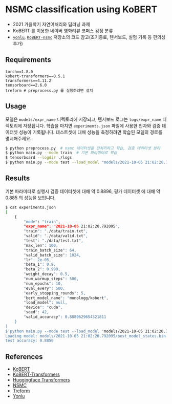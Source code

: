 # NSMC classification using KoBERT

- 2021 가을학기 자연어처리와 딥러닝 과제
- KoBERT 를 이용한 네이버 영화리뷰 코퍼스 감정 분류
- [`yonlu`](https://github.com/MinSong2/yonlu), [`KoBERT-nsmc`](https://github.com/monologg/KoBERT-nsmc) 저장소의 코드 참고(조기종료, 텐서보드, 실험 기록 등 편의성 추가)

## Requirements

```
torch==1.8.0 
kobert-transformers==0.5.1
transformers==4.11.2
tensorboard==2.6.0
treform # preprocess.py 를 실행하려면 설치
```

## Usage

모델은 `models/expr_name` 디렉토리에 저장되고, 텐서보드 로그는 `logs/expr_name` 디렉토리에 저장됩니다. 
학습을 마치면 `experiments.json` 파일에 사용한 인자와 검증 데이터셋 성능이 기록됩니다. 
테스트셋에 대해 성능을 측정하려면 학습된 모델의 경로를 명시해주세요.

```bash
$ python preprocess.py  # nsmc 데이터셋을 전처리하고 학습, 검증 데이터셋 분리 
$ python main.py --mode train  # 기본 파라미터로 학습
$ tensorboard --logdir ./logs
$ python main.py --mode test --load_model "models/2021-10-05 21:02:20.792095/best_model_states.bin"
``` 

## Results

기본 파라미터로 실행시 검증 데이터셋에 대해 약 0.8896, 평가 데이터셋 에 대해 약 0.885 의 성능을 보입니다. 

```bash
$ cat experiments.json
[
    {
        "mode": "train",
        "expr_name": "2021-10-05 21:02:20.792095",
        "train": "./data/train.txt",
        "valid": "./data/valid.txt",
        "test": "./data/test.txt",
        "max_len": 100,
        "train_batch_size": 64,
        "valid_batch_size": 1024,
        "lr": 2e-05,
        "beta_1": 0.9,
        "beta_2": 0.999,
        "weight_decay": 0.5,
        "num_warmup_steps": 500,
        "num_epochs": 10,
        "eval_every": 500,
        "early_stopping_rounds": 5,
        "bert_model_name": "monologg/kobert",
        "load_model": null,
        "device": "cuda",
        "seed": 42,
        "valid_accuracy": 0.8889629654321811
    }
]
$ python main.py --mode test --load_model "models/2021-10-05 21:02:20.792095/best_model_states.bin"
Loading model: models/2021-10-05 21:02:20.792095/best_model_states.bin
test accuracy: 0.8850
```


## References

- [KoBERT](https://github.com/SKTBrain/KoBERT)
- [KoBERT-Transformers](https://github.com/monologg/KoBERT-Transformers)
- [Huggingface Transformers](https://github.com/huggingface/transformers)
- [NSMC](https://github.com/e9t/nsmc)
- [Treform](https://github.com/MinSong2/treform)
- [Yonlu](https://github.com/MinSong2/yonlu)

